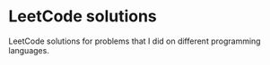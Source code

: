 # LeetCode solutions
LeetCode solutions for problems that I did on different programming languages.
